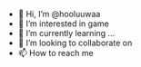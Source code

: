 - 👋 Hi, I’m @hooluuwaa
- 👀 I’m interested in game
- 🌱 I’m currently learning ...
- 💞️ I’m looking to collaborate on 
- 📫 How to reach me 

<!---
hooluuwaa/hooluuwaa is a ✨ special ✨ repository because its `README.md` (this file) appears on your GitHub profile.
You can click the Preview link to take a look at your changes.
--->
